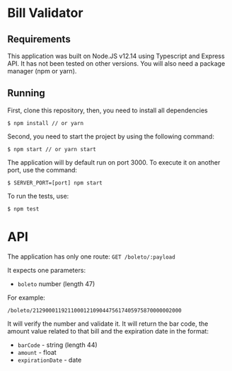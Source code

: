 # Bill Validator

## Requirements

This application was built on Node.JS v12.14 using Typescript and Express API. It has not been tested on other versions. You will also need a package manager (npm or yarn).

## Running

First, clone this repository, then, you need to install all dependencies

    $ npm install // or yarn

Second, you need to start the project by using the following command:

    $ npm start // or yarn start

The application will by default run on port 3000. To execute it on another port, use the command:

    $ SERVER_PORT=[port] npm start

To run the tests, use:

    $ npm test


# API

The application has only one route: `GET /boleto/:payload`

It expects one parameters:

  - `boleto` number (length 47)

For example:

`/boleto/21290001192110001210904475617405975870000002000`

It will verify the number and validate it. It will return the bar code, the amount value related to that bill and the expiration date in the format:

  - `barCode` - string (length 44)
  - `amount` - float
  - `expirationDate` - date
